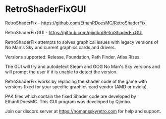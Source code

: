 # RetroShaderFixGUI
RetroShaderFix - https://github.com/EthanRDoesMC/RetroShaderFix

RetroShaderFixGUI - https://github.com/qjimbo/RetroShaderFixGUI

RetroShaderFix attempts to solves graphical issues with legacy versions of No Man's Sky and current graphics cards and drivers.

Versions supported: Release, Foundation, Path Finder, Atlas Rises.

The GUI will try and autodetect Steam and GOG No Man's Sky versions and will prompt the user if it is unable to detect the version.

RetroShaderFix works by replacing the shader code of the game with versions fixed for your specific graphics card vendor (AMD or nvidia).

PAK files which contain the fixed Shader code are developed by EthanRDoesMC. This GUI program was developed by Qjimbo.

Join our discord server at https://nomansskyretro.com for help and support.
